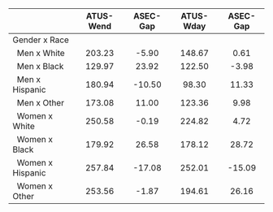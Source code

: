 
|                      |    ATUS-Wend |     ASEC-Gap |    ATUS-Wday |     ASEC-Gap |
| -------------------- | :----------: | :----------: | :----------: | :----------: |
| Gender x Race        |              |              |              |              |
| &nbsp;&nbsp;Men x White |       203.23 |        -5.90 |       148.67 |         0.61 |
| &nbsp;&nbsp;Men x Black |       129.97 |        23.92 |       122.50 |        -3.98 |
| &nbsp;&nbsp;Men x Hispanic |       180.94 |       -10.50 |        98.30 |        11.33 |
| &nbsp;&nbsp;Men x Other |       173.08 |        11.00 |       123.36 |         9.98 |
| &nbsp;&nbsp;Women x White |       250.58 |        -0.19 |       224.82 |         4.72 |
| &nbsp;&nbsp;Women x Black |       179.92 |        26.58 |       178.12 |        28.72 |
| &nbsp;&nbsp;Women x Hispanic |       257.84 |       -17.08 |       252.01 |       -15.09 |
| &nbsp;&nbsp;Women x Other |       253.56 |        -1.87 |       194.61 |        26.16 |


